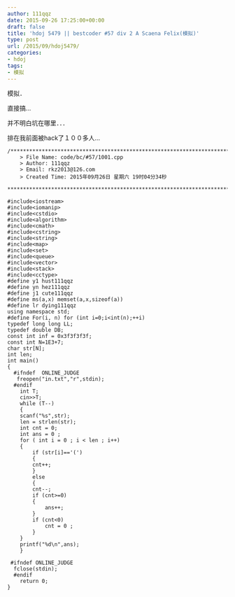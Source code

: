 ```yaml
---
author: 111qqz
date: 2015-09-26 17:25:00+00:00
draft: false
title: 'hdoj 5479 || bestcoder #57 div 2 A Scaena Felix(模拟)'
type: post
url: /2015/09/hdoj5479/
categories:
- hdoj
tags:
- 模拟
---
```





模拟．




直接搞...




并不明白坑在哪里．．．




排在我前面被hack了１００多人...





 

    
    /*************************************************************************
    	> File Name: code/bc/#57/1001.cpp
    	> Author: 111qqz
    	> Email: rkz2013@126.com 
    	> Created Time: 2015年09月26日 星期六 19时04分34秒
     ************************************************************************/
    
    #include<iostream>
    #include<iomanip>
    #include<cstdio>
    #include<algorithm>
    #include<cmath>
    #include<cstring>
    #include<string>
    #include<map>
    #include<set>
    #include<queue>
    #include<vector>
    #include<stack>
    #include<cctype>
    #define y1 hust111qqz
    #define yn hez111qqz
    #define j1 cute111qqz
    #define ms(a,x) memset(a,x,sizeof(a))
    #define lr dying111qqz
    using namespace std;
    #define For(i, n) for (int i=0;i<int(n);++i)  
    typedef long long LL;
    typedef double DB;
    const int inf = 0x3f3f3f3f;
    const int N=1E3+7;
    char str[N];
    int len;
    int main()
    {
      #ifndef  ONLINE_JUDGE 
       freopen("in.txt","r",stdin);
      #endif
        int T;
        cin>>T;
        while (T--)
        {
    	scanf("%s",str);
    	len = strlen(str);
    	int cnt = 0;
    	int ans = 0 ;
    	for ( int i = 0 ; i < len ; i++)
    	{
    	    if (str[i]=='(')
    	    {
    		cnt++;
    	    }
    	    else
    	    {
    		cnt--;
    		if (cnt>=0)
    		{
    		    ans++;
    		}
    		if (cnt<0)
    		    cnt = 0 ;
    	    }
    	}
    	printf("%d\n",ans);
        }
       
     #ifndef ONLINE_JUDGE  
      fclose(stdin);
      #endif
    	return 0;
    }
    



